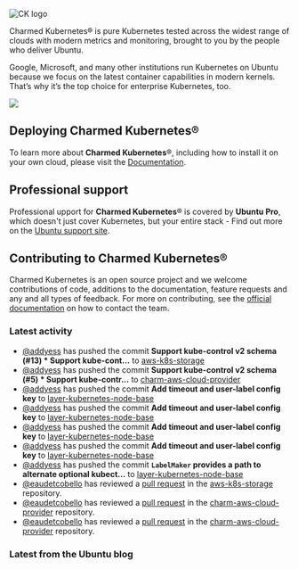 ![CK logo](https://assets.ubuntu.com/v1/451d4cf4-Charmed+Kubernetes_RGB_onWhite_2022.svg)

Charmed Kubernetes® is pure Kubernetes tested across the widest range of clouds with modern metrics and monitoring, brought to you by the people who deliver Ubuntu.

Google, Microsoft, and many other institutions run Kubernetes on Ubuntu because we focus on the latest container capabilities in modern kernels. That’s why it’s the top choice for enterprise Kubernetes, too.

![](https://assets.ubuntu.com/v1/843c77b6-juju-at-a-glace.svg)

## Deploying Charmed Kubernetes®

To learn more about **Charmed Kubernetes**®, including how to install it on your own cloud, please visit the [Documentation][docs].

## Professional support

Professional upport for **Charmed Kubernetes**® is covered by **Ubuntu Pro**, which doesn't just cover Kubernetes, but your entire stack - Find out more on the [Ubuntu support site](https://ubuntu.com/support).

## Contributing to Charmed Kubernetes®

Charmed Kubernetes is an open source project and we welcome contributions of code, additions to the documentation, feature requests and any and all types of feedback. For more on contributing, see the [official documentation][get-in-touch] on how to contact the team.

<!-- LINKS -->
[docs]: https://ubuntu.com/kubernetes/docs
[get-in-touch]: https://ubuntu.com/kubernetes/docs/get-in-touch

### Latest activity

<!-- activity starts -->
 - [@addyess](https://github.com/addyess) has pushed the commit **Support kube-control v2 schema (#13)  * Support kube-cont...** to [aws-k8s-storage](https://github.com/charmed-kubernetes/aws-k8s-storage)
 - [@addyess](https://github.com/addyess) has pushed the commit **Support kube-control v2 schema (#5)  * Support kube-contr...** to [charm-aws-cloud-provider](https://github.com/charmed-kubernetes/charm-aws-cloud-provider)
 - [@addyess](https://github.com/addyess) has pushed the commit **Add timeout and user-label config key** to [layer-kubernetes-node-base](https://github.com/charmed-kubernetes/layer-kubernetes-node-base)
 - [@addyess](https://github.com/addyess) has pushed the commit **Add timeout and user-label config key** to [layer-kubernetes-node-base](https://github.com/charmed-kubernetes/layer-kubernetes-node-base)
 - [@addyess](https://github.com/addyess) has pushed the commit **Add timeout and user-label config key** to [layer-kubernetes-node-base](https://github.com/charmed-kubernetes/layer-kubernetes-node-base)
 - [@addyess](https://github.com/addyess) has pushed the commit **Add timeout and user-label config key** to [layer-kubernetes-node-base](https://github.com/charmed-kubernetes/layer-kubernetes-node-base)
 - [@addyess](https://github.com/addyess) has pushed the commit **`LabelMaker` provides a path to alternate optional kubect...** to [layer-kubernetes-node-base](https://github.com/charmed-kubernetes/layer-kubernetes-node-base)
 - [@eaudetcobello](https://github.com/eaudetcobello) has reviewed a [pull request](https://github.com/charmed-kubernetes/aws-k8s-storage/pull/13) in the [aws-k8s-storage](https://github.com/charmed-kubernetes/aws-k8s-storage) repository.
 - [@eaudetcobello](https://github.com/eaudetcobello) has reviewed a [pull request](https://github.com/charmed-kubernetes/charm-aws-cloud-provider/pull/5) in the [charm-aws-cloud-provider](https://github.com/charmed-kubernetes/charm-aws-cloud-provider) repository.
 - [@eaudetcobello](https://github.com/eaudetcobello) has reviewed a [pull request](https://github.com/charmed-kubernetes/charm-aws-cloud-provider/pull/5) in the [charm-aws-cloud-provider](https://github.com/charmed-kubernetes/charm-aws-cloud-provider) repository.
<!-- activity ends -->

<!-- roadmap starts -->

<!-- roadmap ends -->

### Latest from the Ubuntu blog

<!-- blog starts -->

<!-- blog ends -->
